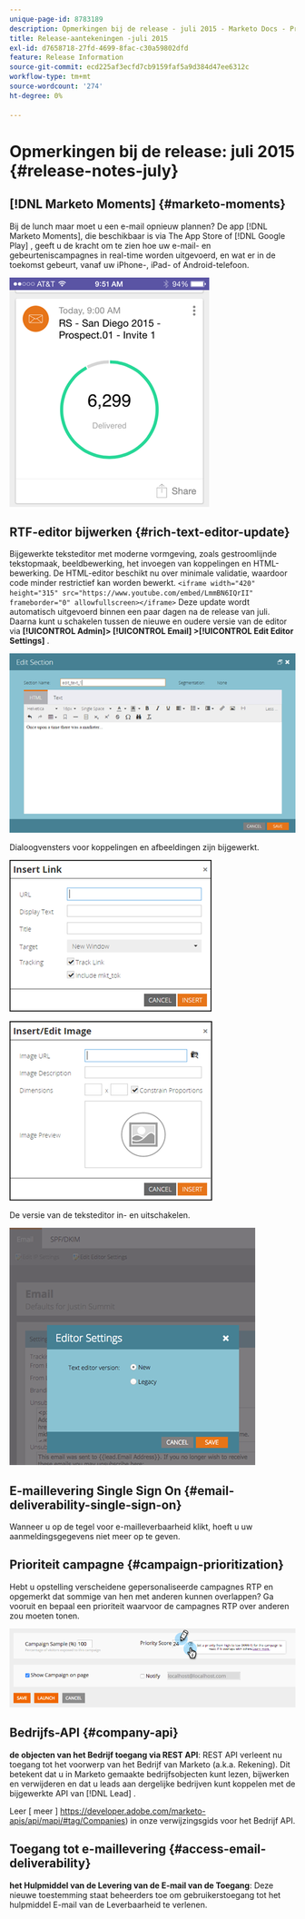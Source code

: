 ```yaml
---
unique-page-id: 8783189
description: Opmerkingen bij de release - juli 2015 - Marketo Docs - Productdocumentatie
title: Release-aantekeningen -juli 2015
exl-id: d7658718-27fd-4699-8fac-c30a59802dfd
feature: Release Information
source-git-commit: ecd225af3ecfd7cb9159faf5a9d384d47ee6312c
workflow-type: tm+mt
source-wordcount: '274'
ht-degree: 0%

---
```


# Opmerkingen bij de release: juli 2015 {#release-notes-july}

## [!DNL Marketo Moments] {#marketo-moments}

Bij de lunch maar moet u een e-mail opnieuw plannen? De app [!DNL Marketo Moments], die beschikbaar is via The App Store of [!DNL Google Play] , geeft u de kracht om te zien hoe uw e-mail- en gebeurteniscampagnes in real-time worden uitgevoerd, en wat er in de toekomst gebeurt, vanaf uw iPhone-, iPad- of Android-telefoon.

![](assets/image2015-7-10-9-3a42-3a29.png)

## RTF-editor bijwerken {#rich-text-editor-update}

Bijgewerkte teksteditor met moderne vormgeving, zoals gestroomlijnde tekstopmaak, beeldbewerking, het invoegen van koppelingen en HTML-bewerking. De HTML-editor beschikt nu over minimale validatie, waardoor code minder restrictief kan worden bewerkt.
`<iframe width="420" height="315" src="https://www.youtube.com/embed/LmmBN6IQrII" frameborder="0" allowfullscreen></iframe>` Deze update wordt automatisch uitgevoerd binnen een paar dagen na de release van juli. Daarna kunt u schakelen tussen de nieuwe en oudere versie van de editor via **[!UICONTROL Admin]> [!UICONTROL Email] >[!UICONTROL Edit Editor Settings]** .

![](assets/image2015-7-10-9-3a42-3a44.png)

Dialoogvensters voor koppelingen en afbeeldingen zijn bijgewerkt.

![](assets/image2015-7-10-9-3a42-3a57.png)

![](assets/image2015-7-10-9-3a43-3a20.png)

De versie van de teksteditor in- en uitschakelen.

![](assets/image2015-7-10-9-3a43-3a32.png)

## E-maillevering Single Sign On {#email-deliverability-single-sign-on}

Wanneer u op de tegel voor e-mailleverbaarheid klikt, hoeft u uw aanmeldingsgegevens niet meer op te geven.

## Prioriteit campagne {#campaign-prioritization}

Hebt u opstelling verscheidene gepersonaliseerde campagnes RTP en opgemerkt dat sommige van hen met anderen kunnen overlappen? Ga vooruit en bepaal een prioriteit waarvoor de campagnes RTP over anderen zou moeten tonen.

![](assets/image2015-7-9-20-3a20-3a58.png)

## Bedrijfs-API {#company-api}

**de objecten van het Bedrijf toegang via REST API**: REST API verleent nu toegang tot het voorwerp van het Bedrijf van Marketo (a.k.a. Rekening). Dit betekent dat u in Marketo gemaakte bedrijfsobjecten kunt lezen, bijwerken en verwijderen en dat u leads aan dergelijke bedrijven kunt koppelen met de bijgewerkte API van [!DNL Lead] .

Leer [ meer ] https://developer.adobe.com/marketo-apis/api/mapi/#tag/Companies) in onze verwijzingsgids voor het Bedrijf API.

## Toegang tot e-maillevering {#access-email-deliverability}

**het Hulpmiddel van de Levering van de E-mail van de Toegang**: Deze nieuwe toestemming staat beheerders toe om gebruikerstoegang tot het hulpmiddel E-mail van de Leverbaarheid te verlenen.
